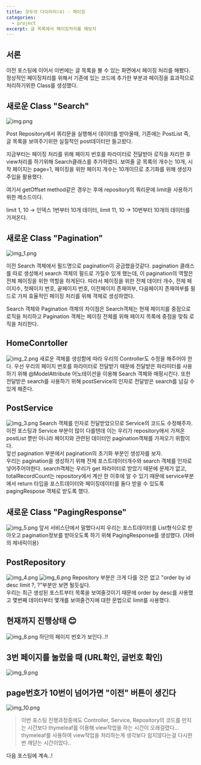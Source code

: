 ```yaml
---
title: 모두의 다이어리(4) - 페이징
categories:
  - project
excerpt: 글 목록에서 페이징처리를 해보자
---
```


## 서론
이전 포스팅에 이어서 이번에는 글 목록을 볼 수 있는 화면에서 페이징 처리를 해봤다.  
정상적인 페이징처리를 위해서 기존에 있는 코드에 추가한 부분과 페이징을 효과적으로 처리하기위한
Class를 생성했다.

## 새로운 Class "Search"
![img.png](/assets/images/posts_img/p4/img.png)   

Post Repository에서 쿼리문을 실행해서 데이터를 받아올때, 기존에는 PostList 즉, 글 목록을 보여주기위한
실질적인 post데이터만 들고왔다.   

지금부터는 페이징 처리를 위해 페이지 번호를 파라미터로 전달받아 로직을 처리한 후 view처리를 하기위해 Search클래스를 추가하였다.
보여줄 글 목록의 개수는 10개, 시작 페이지는 page=1, 페이징을 위한 페이지 개수는 10개이므로 초기화를 위해 생성자주입을 활용했다.  

여기서 getOffset method같은 경우는 후에 repository의 쿼리문에 limit을 사용하기 위한 메소드이다.

limit 1, 10 -> 인덱스 1번부터 10개 데이터, limit 11, 10 -> 10번부터 10개의 데이터를 가져온다.


## 새로운 Class "Pagination"
![img_1.png](/assets/images/posts_img/p4/img_1.png)   

이전 Search 객체에서 필드명으로 pagination이 궁금했을것같다. pagination 클래스를 따로 생성해서 search 객체의 필드로 가질수 있게 했는데,
이 pagination의 역할은 전체 페이징을 위한 역할을 하게된다. 따라서 페이징을 위한 전체 데이터 개수, 전체 페이지수, 첫페이지 번호, 끝페이지 번호, 이전페이지 존재여부, 다음페이지 존재여부를 
필드로 가져 효율적인 페이징 처리를 위해 객체로 생성하였다.

Search 객체와 Pagination 객체의 차이점은 Search객체는 현재 페이지를 중점으로 로직을 처리하고 Pagination 객체는 페이징 전체를 위해
페이지 목록에 중점을 맞춰 로직을 처리한다.


## HomeConrtoller
![img_2.png](/assets/images/posts_img/p4/img_2.png)
새로운 객체를 생성함에 따라 우리의 Controller도 수정을 해주어야 한다.  우선 우리의 페이지 번호를 파라미터로 전달받기 때문에
전달받은 파라미터를 사용하기 위해 @ModelAttribute 어노테이션을 이용해 Search 객체와 매핑시킨다.
또한 전달받은 search를 사용하기 위해 postService의 인자로 전달받은 search를 넘길 수 있게 해준다. 

## PostService
![img_3.png](/assets/images/posts_img/p4/img_3.png)
Search 객체를 인자로 전달받았으므로 Service의 코드도 수정해주자. 
이전 포스팅과 Service 부분이 많이 다를텐데 이는 우리가 repository에서 가져온 postList 뿐만 아니라
페이지와 관련된 데이터인 pagination객체를 가져오기 위함이다.  
앞선 pagination 부분에서 pagination의 초기화 부분인 생성자를 보자.   
우리는 pagination을 생성하기 위해 전체 포스트데이터개수와 search 객체를 인자로 넣어주어야한다.
search객체는 우리가 get 파라미터로 받았기 때문에 문제가 없고, totalRecordCount는 repository에서 계산 한 이후에 알 수 있기 때문에
service부분에서 return 타입을 포스트데이터와 페이징데이터를 둘다 받을 수 있도록 pagingRespose 객체로 받도록 했다.


## 새로운 Class "PagingResponse"
![img_5.png](/assets/images/posts_img/p4/img_5.png)
앞서 서비스단에서 말했다시피 우리는 포스트데이터를 List형식으로 받아오고 pagination정보를 받아오도록 하기 위해 
PagingResponse를 생성했다. (자바의 제네릭이용)

## PostRepository
![img_4.png](/assets/images/posts_img/p4/img_4.png)
![img_6.png](/assets/images/posts_img/p4/img_6.png)
Repository 부분은 크게 다를 것은 없고 "order by id desc limit ?, ?"부분만 보면 될듯싶다.   
우리는 최근 생성된 포스트부터 목록을 보여줄것이기 때문에 order by desc를 사용했고 몇번째 데이터부터 몇개를 보여줄건지에 대한 문법으로
limit를 사용했다.

## 현재까지 진행상태 😊
![img_8.png](/assets/images/posts_img/p4/img_8.png)
하단의 페이지 번호가 보인다..!!

## 3번 페이지를 눌렀을 때 (URL확인, 글번호 확인)
![img_9.png](/assets/images/posts_img/p4/img_9.png)

## page번호가 10번이 넘어가면 "이전" 버튼이 생긴다
![img_10.png](/assets/images/posts_img/p4/img_10.png)

> 이번 포스팅 진행과정중에도 Controller, Service, Repository의 코드를 만지는 시간보다
> thymeleaf를 이용해 view작업을 하는 시간이 오래걸렸다...   
> thymeleaf를 사용하여 view작업을 처리하는게 생각보다 쉽지않다는걸 다시한번 깨닫는 시간이었다..

다음 포스팅에 계속..!